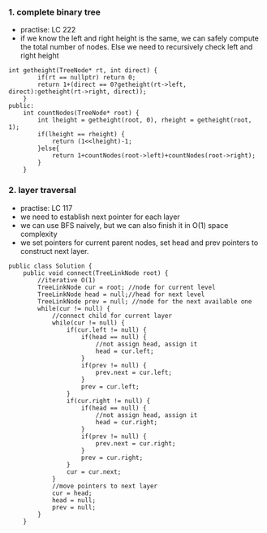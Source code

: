 

### 1. complete binary tree
- practise: LC 222
- if we know the left and right height is the same, we can safely compute the total number of nodes. 
Else we need to recursively check left and right height
```
int getheight(TreeNode* rt, int direct) {
        if(rt == nullptr) return 0;
        return 1+(direct == 0?getheight(rt->left, direct):getheight(rt->right, direct));
    }
public:
    int countNodes(TreeNode* root) {
        int lheight = getheight(root, 0), rheight = getheight(root, 1);
        if(lheight == rheight) {
            return (1<<lheight)-1;
        }else{
            return 1+countNodes(root->left)+countNodes(root->right);
        }
    }
```


### 2. layer traversal
- practise: LC 117
- we need to establish next pointer for each layer
- we can use BFS naively, but we can also finish it in O(1) space complexity
- we set pointers for current parent nodes, set head and prev pointers to construct next layer.
```
public class Solution {
    public void connect(TreeLinkNode root) {
        //iterative O(1)
        TreeLinkNode cur = root; //node for current level
        TreeLinkNode head = null;//head for next level
        TreeLinkNode prev = null; //node for the next available one
        while(cur != null) {
            //connect child for current layer
            while(cur != null) {
                if(cur.left != null) {
                    if(head == null) {
                        //not assign head, assign it
                        head = cur.left;
                    }
                    if(prev != null) {
                        prev.next = cur.left;
                    }
                    prev = cur.left;
                }
                if(cur.right != null) {
                    if(head == null) {
                        //not assign head, assign it
                        head = cur.right;
                    }
                    if(prev != null) {
                        prev.next = cur.right;
                    }
                    prev = cur.right;
                }
                cur = cur.next;
            }
            //move pointers to next layer
            cur = head;
            head = null;
            prev = null;
        }
    }
```
